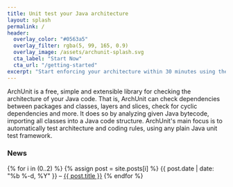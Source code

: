 ```yaml
---
title: Unit test your Java architecture
layout: splash
permalink: /
header:
  overlay_color: "#0563a5"
  overlay_filter: rgba(5, 99, 165, 0.9)
  overlay_image: /assets/archunit-splash.svg
  cta_label: "Start Now"
  cta_url: "/getting-started"
excerpt: "Start enforcing your architecture within 30 minutes using the test setup you already have."
---
```


ArchUnit is a free, simple and extensible library for checking the architecture of your Java code. 
That is, ArchUnit can check dependencies between packages and classes, layers and slices, 
check for cyclic dependencies and more. It does so by analyzing given Java bytecode, 
importing all classes into a Java code structure.
ArchUnit's main focus is to automatically test architecture and coding rules, using any plain 
Java unit test framework.

### News

{% for i in (0..2) %}
{% assign post = site.posts[i] %}
<span class="post-date">{{ post.date | date: "%b %-d, %Y" }}</span> – <a class="post-link" href="{{ post.url | relative_url }}">{{ post.title }}</a>
{% endfor %}

